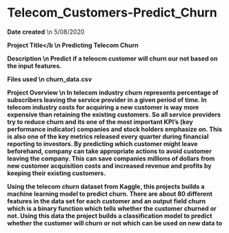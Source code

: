 # Telecom_Customers-Predict_Churn

<b>Date created</b> \n
5/08/2020

<b>Project Title</b \n
Predicting Telecom Churn

<b>Description</b> \n
Predict if a teleocm customer will churn our not based on the input features.

<b>Files used</b> \n
churn_data.csv

<b>Project Overview </b> \n
In telecom industry churn represents percentage of subscribers leaving the service provider in a given period of time. In telecom industry costs for acquiring a new customer is way more expensive than retaining the existing customers. So all service providers try to reduce churn and its one of the most important KPI’s (key performance indicator) companies and stock holders emphasize on. This is also one of the key metrics released every quarter during financial reporting to investors. By predicting which customer might leave beforehand, company can take appropriate actions to avoid customer leaving the company. This can save companies millions of dollars from new customer acquisition costs and increased revenue and profits by keeping their existing customers.

Using the telecom churn dataset from Kaggle, this projects builds a machine learning model to predict churn. There are about 80 different features in the data set for each customer and an output field churn which is a binary function which tells whether the customer churned or not. Using this data the project builds a classification model to predict whether the customer will churn or not which can be used on new data to 


